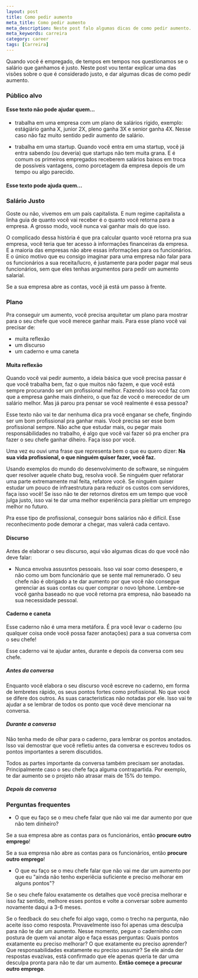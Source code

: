 ```yaml
---
layout: post
title: Como pedir aumento
meta_title: Como pedir aumento
meta_description: Neste post falo algumas dicas de como pedir aumento.
meta_keywords: carreira
category: career
tags: [Carreira]
---
```


Quando você é empregado, de tempos em tempos nos questionamos se o salário que
ganhamos é justo. Neste post vou tentar explicar uma das visões sobre o que é
considerado justo, e dar algumas dicas de como pedir aumento.

### Público alvo

#### Esse texto não pode ajudar quem...

- trabalha em uma empresa com um plano de salários rígido, exemplo: estágiário
ganha X, junior 2X, pleno ganha 3X e senior ganha 4X. Nesse caso não faz muito
sentido pedir aumento de salário.

- trabalha em uma startup. Quando você entra em uma startup, você já entra
sabendo (ou deveria) que startups não tem muita grana. E é comum os primeiros
empregados receberem salários baixos em troca de possíveis vantagens, como
porcetagem da empresa depois de um tempo ou algo parecido.

#### Esse texto pode ajuda quem...

### Salário Justo

Goste ou não, vivemos em um país capitalista. E num regime capitalista a linha
guia de quanto você vai receber é o quanto você retorna para a empresa. A
grosso modo, você nunca vai ganhar mais do que isso.

O complicado dessa história é que pra calcular quanto você retorna pra sua
empresa, você teria que ter acesso à informações financeiras da empresa. E a
maioria das empresas não abre essas informações para os funcionários. E o único
motivo que eu consigo imaginar para uma empresa não falar para os funcionários
a sua receita/lucro, é justamente para poder pagar mal seus funcionários, sem
que eles tenhas argumentos para pedir um aumento salarial.

Se a sua empresa abre as contas, você já está um passo à frente.

### Plano

Pra conseguir um aumento, você precisa arquitetar um plano para mostrar para o
seu chefe que você merece ganhar mais. Para esse plano você vai precisar de:

- muita reflexão
- um discurso
- um caderno e uma caneta

#### Muita reflexão

Quando você vai pedir aumento, a ideia básica que você precisa passar é que
você trabalha bem, faz o que muitos não fazem, e que você está sempre
procurando ser um profissional melhor. Fazendo isso você faz com que a empresa
ganhe mais dinheiro, o que faz de você o merecedor de um salário melhor. Mas já
parou pra pensar se você realmente é essa pessoa?

Esse texto não vai te dar nenhuma dica pra você enganar se chefe, fingindo ser
um bom profissional pra ganhar mais. Você precisa ser esse bom profissional
sempre. Não ache que estudar mais, ou pegar mais responsábilidades no trabalho,
é algo que você vai fazer só pra encher pra fazer o seu chefe ganhar diheiro.
Faça isso por você.

Uma vez eu ouvi uma frase que representa bem o que eu quero dizer: **Na sua
vida profissional, o que ninguém quiser fazer, você faz.**

Usando exemplos do mundo do desenvolvimento de software, se ninguém quer
resolver aquele chato bug, resolva você. Se ninguém quer refatorar uma parte
extremamente mal feita, refatore você. Se ninguém quiser estudar um pouco de infraestrutura para reduzir os
custos com servidores, faça isso você! Se isso não te der retornos diretos em
um tempo que você julga justo, isso vai te dar uma melhor experiência para pleitiar um emprego melhor no futuro.

Pra esse tipo de profissional, conseguir bons salários não é difícil. Esse
reconhecimento pode demorar a chegar, mas valerá cada centavo.

#### Discurso

Antes de elaborar o seu discurso, aqui vão algumas dicas do que você não deve
falar:

- Nunca envolva assusntos pessoais. Isso vai soar como desespero, e não como um
bom funcionário que se sente mal remunerado. O seu chefe não é obrigado a te dar
aumento por que você não consegue gerenciar as suas contas ou quer comprar o novo
Iphone. Lembre-se você ganha baseado no que você retorna pra empresa, não baseado na sua
necessidade pessoal.

#### Caderno e caneta

Esse caderno não é uma mera metáfora. É pra você levar o caderno (ou qualquer
coisa onde você possa fazer anotações) para a sua conversa com o seu chefe!

Esse caderno vai te ajudar antes, durante e depois da conversa com seu chefe.

##### Antes da conversa

Enquanto você elabora o seu discurso você escreve no caderno, em forma de
lembretes rápido, os seus pontos fortes como profissional. No que você se
difere dos outros. As suas caracteristicas não notadas por ele. Isso vai te
ajudar a se lembrar de todos os ponto que você deve mencionar na conversa.

##### Durante a conversa

Não tenha medo de olhar para o caderno, para lembrar os pontos anotados. Isso vai
demostrar que você refletiu antes da conversa e escreveu todos os pontos
importantes a serem discutidos.

Todos as partes importante da conversa também precisam ser anotadas.
Principalmente caso o seu chefe faça alguma contrapartida. Por exemplo, te dar
aumento se o projeto não atrasar mais de 15% do tempo.

##### Depois da conversa


### Perguntas frequentes

- O que eu faço se o meu chefe falar que não vai me dar aumento por que não tem
dinheiro?

Se a sua empresa abre as contas para os funcionários, então **procure outro
emprego**!

Se a sua empresa não abre as contas para os funcionários, então **procure outro
emprego**!

- O que eu faço se o meu chefe falar que não vai me dar um aumento por que eu
"ainda não tenho experiêcia suficiente e preciso melhorar em alguns pontos"?

Se o seu chefe falou exatamente os detalhes que você precisa melhorar e isso
faz sentido, melhore esses pontos e volte a conversar sobre aumento novamente
daqui a 3-6 meses.

Se o feedback do seu chefe foi algo vago, como o trecho na pergunta, não aceite
isso como resposta. Provavelmente isso foi apenas uma desculpa para não te dar
um aumento. Nesse momento, pegue o caderninho com postura de quem vai
anotar algo e faça essas perguntas: Quais pontos exatamente eu preciso
melhorar? O que exatamente eu preciso aprender? Que responsabilidades
exatamente eu preciso assumir? Se ele ainda der respostas evazivas, está confirmado
que ele apenas queria te dar uma desculpa pronta para não te dar um aumento.
**Então começe a procurar outro emprego**.


